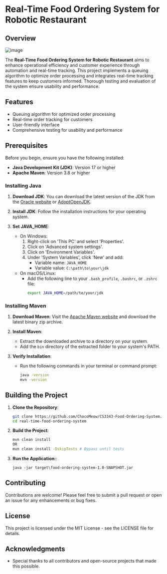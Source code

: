 # Real-Time Food Ordering System for Robotic Restaurant

## Overview
![image](https://github.com/user-attachments/assets/709703c6-e9a4-4906-88d4-eafab591261a)

The **Real-Time Food Ordering System for Robotic Restaurant** aims to enhance operational efficiency and customer experience through automation and real-time tracking. This project implements a queuing algorithm to optimize order processing and integrates real-time tracking features to keep customers informed. Thorough testing and evaluation of the system ensure usability and performance.

## Features

- Queuing algorithm for optimized order processing
- Real-time order tracking for customers
- User-friendly interface
- Comprehensive testing for usability and performance

## Prerequisites

Before you begin, ensure you have the following installed:

- **Java Development Kit (JDK)**: Version 17 or higher
- **Apache Maven**: Version 3.8 or higher

### Installing Java

1. **Download JDK**: You can download the latest version of the JDK from the [Oracle website](https://www.oracle.com/java/technologies/javase-jdk11-downloads.html) or [AdoptOpenJDK](https://adoptopenjdk.net/).
   
2. **Install JDK**: Follow the installation instructions for your operating system.

3. **Set JAVA_HOME**:
   - On Windows:
     1. Right-click on 'This PC' and select 'Properties'.
     2. Click on 'Advanced system settings'.
     3. Click on 'Environment Variables'.
     4. Under 'System Variables', click 'New' and add:
        - Variable name: `JAVA_HOME`
        - Variable value: `C:\path\to\your\jdk`
   - On macOS/Linux:
     - Add the following line to your `.bash_profile`, `.bashrc`, or `.zshrc` file:
       ```bash
       export JAVA_HOME=/path/to/your/jdk
       ```

### Installing Maven

1. **Download Maven**: Visit the [Apache Maven website](https://maven.apache.org/download.cgi) and download the latest binary zip archive.

2. **Install Maven**:
   - Extract the downloaded archive to a directory on your system.
   - Add the `bin` directory of the extracted folder to your system's PATH.

3. **Verify Installation**:
   - Run the following commands in your terminal or command prompt:
     ```bash
     java -version
     mvn -version
     ```

## Building the Project

1. **Clone the Repository**:
   ```bash
   git clone https://github.com/ChocoMeow/CS3343-Food-Ordering-System.git
   cd real-time-food-ordering-system
   ```

2. **Build the Project**:
   ```bash
   mvn clean install
   OR
   mvn clean install -DskipTests # Bypass until tests
   ```

3. **Run the Application:**:
   ```
   java -jar target\food-ordering-system-1.0-SNAPSHOT.jar 
   ```

## Contributing
Contributions are welcome! Please feel free to submit a pull request or open an issue for any enhancements or bug fixes.

## License
This project is licensed under the MIT License - see the LICENSE file for details.

## Acknowledgments
- Special thanks to all contributors and open-source projects that made this possible.
